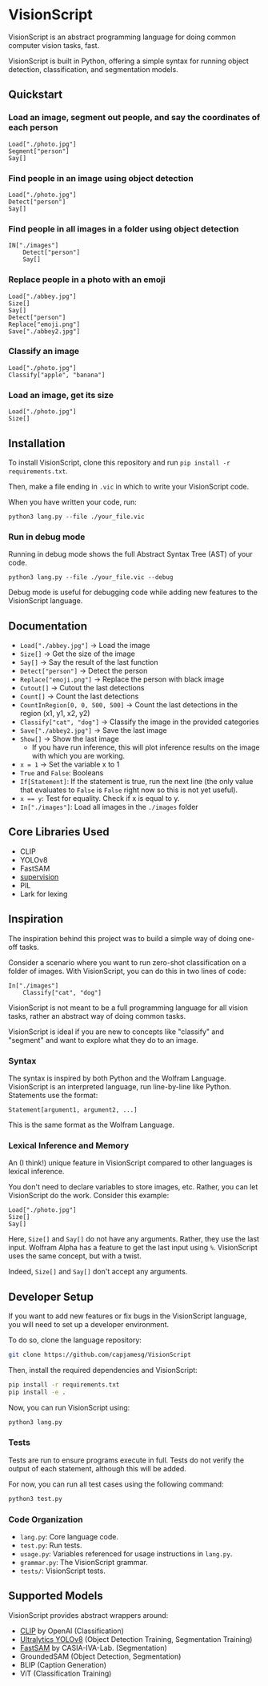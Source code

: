# VisionScript

VisionScript is an abstract programming language for doing common computer vision tasks, fast.

VisionScript is built in Python, offering a simple syntax for running object detection, classification, and segmentation models.

## Quickstart

### Load an image, segment out people, and say the coordinates of each person

```
Load["./photo.jpg"]
Segment["person"]
Say[]
```

### Find people in an image using object detection

```
Load["./photo.jpg"]
Detect["person"]
Say[]
```

### Find people in all images in a folder using object detection

```
IN["./images"]
    Detect["person"]
    Say[]
```

### Replace people in a photo with an emoji

```
Load["./abbey.jpg"]
Size[]
Say[]
Detect["person"]
Replace["emoji.png"]
Save["./abbey2.jpg"]
```

### Classify an image

```
Load["./photo.jpg"]
Classify["apple", "banana"]
```

### Load an image, get its size

```
Load["./photo.jpg"]
Size[]
```

## Installation

To install VisionScript, clone this repository and run `pip install -r requirements.txt`.

Then, make a file ending in `.vic` in which to write your VisionScript code.

When you have written your code, run:

```
python3 lang.py --file ./your_file.vic
```

### Run in debug mode

Running in debug mode shows the full Abstract Syntax Tree (AST) of your code.

```
python3 lang.py --file ./your_file.vic --debug
```

Debug mode is useful for debugging code while adding new features to the VisionScript language.

## Documentation

- `Load["./abbey.jpg"]` -> Load the image
- `Size[]` -> Get the size of the image
- `Say[]` -> Say the result of the last function
- `Detect["person"]` -> Detect the person
- `Replace["emoji.png"]` -> Replace the person with black image
- `Cutout[]` -> Cutout the last detections
- `Count[]` -> Count the last detections
- `CountInRegion[0, 0, 500, 500]` -> Count the last detections in the region (x1, y1, x2, y2)
- `Classify["cat", "dog"]` -> Classify the image in the provided categories
- `Save["./abbey2.jpg"]` -> Save the last image
- `Show[]` -> Show the last image
  - If you have run inference, this will plot inference results on the image with which you are working.
- `x = 1` -> Set the variable x to 1
- `True` and `False`: Booleans
- `If[Statement]`: If the statement is true, run the next line (the only value that evaluates to `False` is `False` right now so this is not yet useful).
- `x == y`: Test for equality. Check if x is equal to y.
- `In["./images"]`: Load all images in the `./images` folder


## Core Libraries Used

- CLIP
- YOLOv8
- FastSAM
- [supervision](https://github.com/roboflow/supervision)
- PIL
- Lark for lexing

## Inspiration

The inspiration behind this project was to build a simple way of doing one-off tasks.

Consider a scenario where you want to run zero-shot classification on a folder of images. With VisionScript, you can do this in two lines of code:

```
In["./images"]
    Classify["cat", "dog"]
```

VisionScript is not meant to be a full programming language for all vision tasks, rather an abstract way of doing common tasks.

VisionScript is ideal if you are new to concepts like "classify" and "segment" and want to explore what they do to an image.

### Syntax

The syntax is inspired by both Python and the Wolfram Language. VisionScript is an interpreted language, run line-by-line like Python. Statements use the format:

```
Statement[argument1, argument2, ...]
```

This is the same format as the Wolfram Language.

### Lexical Inference and Memory

An (I think!) unique feature in VisionScript compared to other languages is lexical inference.

You don't need to declare variables to store images, etc. Rather, you can let VisionScript do the work. Consider this example:

```
Load["./photo.jpg"]
Size[]
Say[]
```

Here, `Size[]` and `Say[]` do not have any arguments. Rather, they use the last input. Wolfram Alpha has a feature to get the last input using `%`. VisionScript uses the same concept, but with a twist.

Indeed, `Size[]` and `Say[]` don't accept any arguments.

## Developer Setup

If you want to add new features or fix bugs in the VisionScript language, you will need to set up a developer environment.

To do so, clone the language repository:

```bash
git clone https://github.com/capjamesg/VisionScript
```

Then, install the required dependencies and VisionScript:

```bash
pip install -r requirements.txt
pip install -e .
```

Now, you can run VisionScript using:

```bash
python3 lang.py
```

### Tests

Tests are run to ensure programs execute in full. Tests do not verify the output of each statement, although this will be added.

For now, you can run all test cases using the following command:

```bash
python3 test.py
```

### Code Organization

- `lang.py`: Core language code.
- `test.py`: Run tests.
- `usage.py`: Variables referenced for usage instructions in `lang.py`.
- `grammar.py`: The VisionScript grammar.
- `tests/`: VisionScript tests.

## Supported Models

VisionScript provides abstract wrappers around:

- [CLIP](https://github.com/openai/clip) by OpenAI (Classification)
- [Ultralytics YOLOv8](https://github.com/ultralytics/ultralytics) (Object Detection Training, Segmentation Training)
- [FastSAM](https://github.com/CASIA-IVA-Lab/FastSAM) by CASIA-IVA-Lab. (Segmentation)
- GroundedSAM (Object Detection, Segmentation)
- BLIP (Caption Generation)
- ViT (Classification Training)